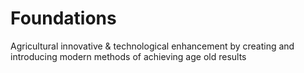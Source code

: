 # Foundations
Agricultural innovative &amp; technological enhancement by creating and introducing modern methods of achieving age old results 
